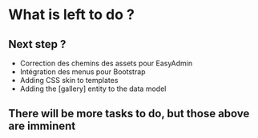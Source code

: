 # What is left to do ?

## Next step ?

- Correction des chemins des assets pour EasyAdmin
- Intégration des menus pour Bootstrap
- Adding CSS skin to templates
- Adding the [gallery] entity to the data model

## There will be more tasks to do, but those above are imminent